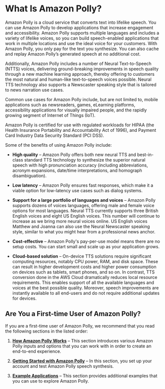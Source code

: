 # What Is Amazon Polly?<a name="what-is"></a>

Amazon Polly is a cloud service that converts text into lifelike speech\. You can use Amazon Polly to develop applications that increase engagement and accessibility\. Amazon Polly supports multiple languages and includes a variety of lifelike voices, so you can build speech\-enabled applications that work in multiple locations and use the ideal voice for your customers\. With Amazon Polly, you only pay for the text you synthesize\. You can also cache and replay Amazon Polly’s generated speech at no additional cost\. 

Additionally, Amazon Polly includes a number of Neural Text\-to\-Speech \(NTTS\) voices, delivering ground\-breaking improvements in speech quality through a new machine learning approach, thereby offering to customers the most natural and human\-like text\-to\-speech voices possible\. Neural TTS technology also supports a Newscaster speaking style that is tailored to news narration use cases\.

Common use cases for Amazon Polly include, but are not limited to, mobile applications such as newsreaders, games, eLearning platforms, accessibility applications for visually impaired people, and the rapidly growing segment of Internet of Things \(IoT\)\.

Amazon Polly is certified for use with regulated workloads for HIPAA \(the Health Insurance Portability and Accountability Act of 1996\), and Payment Card Industry Data Security Standard \(PCI DSS\)\. 

Some of the benefits of using Amazon Polly include:
+ **High quality** – Amazon Polly offers both new neural TTS and best\-in\-class standard TTS technology to synthesize the superior natural speech with high pronunciation accuracy \(including abbreviations, acronym expansions, date/time interpretations, and homograph disambiguation\)\.

   
+ **Low latency** – Amazon Polly ensures fast responses, which make it a viable option for low\-latency use cases such as dialog systems\.

   
+ **Support for a large portfolio of languages and voices** – Amazon Polly supports dozens of voices languages, offering male and female voice options for most languages\. Neural TTS currently supports three British English voices and eight US English voices\. This number will continue to increase as we bring more neural voices online\. US English voices Matthew and Joanna can also use the Neural Newscaster speaking style, similar to what you might hear from a professional news anchor\. 

   
+ **Cost\-effective** – Amazon Polly's pay\-per\-use model means there are no setup costs\. You can start small and scale up as your application grows\. 

   
+ **Cloud\-based solution** – On\-device TTS solutions require significant computing resources, notably CPU power, RAM, and disk space\. These can result in higher development costs and higher power consumption on devices such as tablets, smart phones, and so on\. In contrast, TTS conversion done in the AWS Cloud dramatically reduces local resource requirements\. This enables support of all the available languages and voices at the best possible quality\. Moreover, speech improvements are instantly available to all end\-users and do not require additional updates for devices\.





## Are You a First\-time User of Amazon Polly?<a name="first-time-user"></a>

If you are a first\-time user of Amazon Polly, we recommend that you read the following sections in the listed order:

1. **[How Amazon Polly Works](how-text-to-speech-works.md)** – This section introduces various Amazon Polly inputs and options that you can work with in order to create an end\-to\-end experience\. 

1. **[Getting Started with Amazon Polly](getting-started.md)** – In this section, you set up your account and test Amazon Polly speech synthesis\. 

1. **[Example Applications](examples-for-using-polly.md)** – This section provides additional examples that you can use to explore Amazon Polly\.